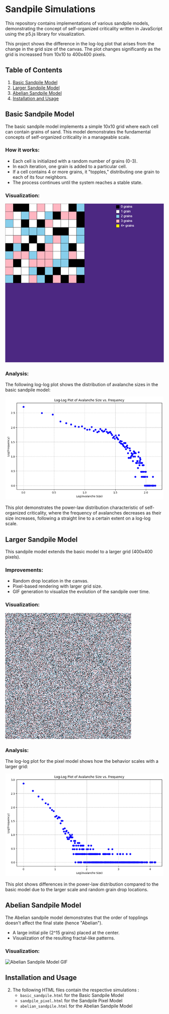 # Sandpile Simulations

This repository contains implementations of various sandpile models, demonstrating the concept of self-organized criticality written in JavaScript using the p5.js library for visualization.

This project shows the difference in the log-log plot that arises from the change in the grid size of the canvas. The plot changes significantly as the grid is increassed from 10x10 to 400x400 pixels.

## Table of Contents

1. [Basic Sandpile Model](#basic-sandpile-model)
2. [Larger Sandpile Model](#larger-sandpile-model)
3. [Abelian Sandpile Model](#abelian-sandpile-model)
4. [Installation and Usage](#installation-and-usage)

## Basic Sandpile Model

The basic sandpile model implements a simple 10x10 grid where each cell can contain grains of sand. This model demonstrates the fundamental concepts of self-organized criticality in a manageable scale.

### How it works:
- Each cell is initialized with a random number of grains (0-3).
- In each iteration, one grain is added to a particular cell.
- If a cell contains 4 or more grains, it "topples," distributing one grain to each of its four neighbors.
- The process continues until the system reaches a stable state.

### Visualization:
![Basic Sandpile Model GIF](basic_sandpile/grid-sandpile.gif)


### Analysis:
The following log-log plot shows the distribution of avalanche sizes in the basic sandpile model:

![Basic Sandpile Log-Log Plot](basic_sandpile/plot.png)


This plot demonstrates the power-law distribution characteristic of self-organized criticality, where the frequency of avalanches decreases as their size increases, following a straight line to a certain extent on a log-log scale.

## Larger Sandpile Model

This sandpile model extends the basic model to a larger grid (400x400 pixels).

### Improvements:
- Random drop location in the canvas.
- Pixel-based rendering with larger grid size.
- GIF generation to visualize the evolution of the sandpile over time.

### Visualization:
![Sandpile Pixel Model GIF](sandpile_pixel/random-sandpile.gif)

### Analysis:
The log-log plot for the pixel model shows how the behavior scales with a larger grid:

![Sandpile Pixel Log-Log Plot](sandpile_pixel/plot_pixel.png)

This plot shows differences in the power-law distribution compared to the basic model due to the larger scale and random grain drop locations.

## Abelian Sandpile Model

The Abelian sandpile model demonstrates that the order of topplings doesn't affect the final state (hence "Abelian").

- A large initial pile (2^15 grains) placed at the center.
- Visualization of the resulting fractal-like patterns.

### Visualization:
![Abelian Sandpile Model GIF](abelian_sandpile/sandpile.gif)

## Installation and Usage

2. The following HTML files contain the respective simulations :
   - `basic_sandpile.html` for the Basic Sandpile Model
   - `sandpile_pixel.html` for the Sandpile Pixel Model
   - `abelian_sandpile.html` for the Abelian Sandpile Model
